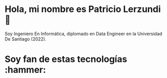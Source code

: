 # Hola, mi nombre es Patricio Lerzundi 👋

Soy Ingeniero En Informática, diplomado en Data Engineer en la Universidad De Santiago (2022).

<h1> Soy fan de estas tecnologías :hammer: </h1>